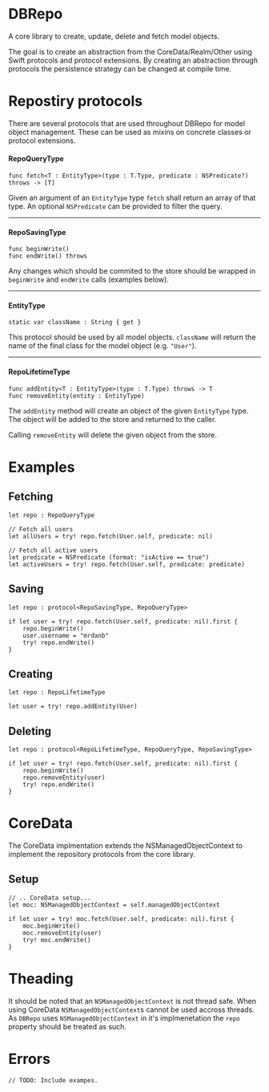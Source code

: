 # DBRepo

A core library to create, update, delete and fetch model objects.

The goal is to create an abstraction from the CoreData/Realm/Other using Swift protocols and protocol extensions. 
By creating an abstraction through protocols the persistence strategy can be changed at compile time.

# Repostiry protocols
There are several protocols that are used throughout DBRepo for model object management. These can be used as mixins on concrete classes or protocol extensions.
#### RepoQueryType
    func fetch<T : EntityType>(type : T.Type, predicate : NSPredicate?) throws -> [T]
Given an argument of an `EntityType` type `fetch` shall return an array of that type. An optional `NSPredicate` can be provided to filter the query.

---

#### RepoSavingType
    func beginWrite()
    func endWrite() throws
Any changes which should be commited to the store should be wrapped in `beginWrite` and `endWrite` calls (examples below).

---

#### EntityType
    static var className : String { get }
This protocol should be used by all model objects. `className` will return the name of the final class for the model object (e.g. `"User"`).

---

#### RepoLifetimeType
    func addEntity<T : EntityType>(type : T.Type) throws -> T
    func removeEntity(entity : EntityType)
The `addEntity` method will create an object of the given `EntityType` type. The object will be added to the store and returned to the caller.

Calling `removeEntity` will delete the given object from the store.

# Examples
## Fetching
    let repo : RepoQueryType

    // Fetch all users
    let allUsers = try! repo.fetch(User.self, predicate: nil)
    
    // Fetch all active users
    let predicate = NSPredicate (format: "isActive == true")
    let activeUsers = try! repo.fetch(User.self, predicate: predicate)
    
## Saving
    let repo : protocol<RepoSavingType, RepoQueryType>
    
    if let user = try! repo.fetch(User.self, predicate: nil).first {
        repo.beginWrite()
        user.username = "mrdanb"
        try! repo.endWrite()
    }
    
## Creating
    let repo : RepoLifetimeType

    let user = try! repo.addEntity(User)

## Deleting
    let repo : protocol<RepoLifetimeType, RepoQueryType, RepoSavingType>

    if let user = try! repo.fetch(User.self, predicate: nil).first {
        repo.beginWrite()
        repo.removeEntity(user)
        try! repo.endWrite()
    }

# CoreData
The CoreData implmentation extends the NSManagedObjectContext to implement the repository protocols from the core library.

## Setup
    // .. CoreData setup...
    let moc: NSManagedObjectContext = self.managedObjectContext

    if let user = try! moc.fetch(User.self, predicate: nil).first {
        moc.beginWrite()
        moc.removeEntity(user)
        try! moc.endWrite()
    }

# Theading
It should be noted that an `NSManagedObjectContext` is not thread safe. When using CoreData `NSManagedObjectContext`s cannot be used accross threads.
As `DBRepo` uses `NSManagedObjectContext` in it's implmenetation the `repo` property should be treated as such.

# Errors
    // TODO: Include exampes.